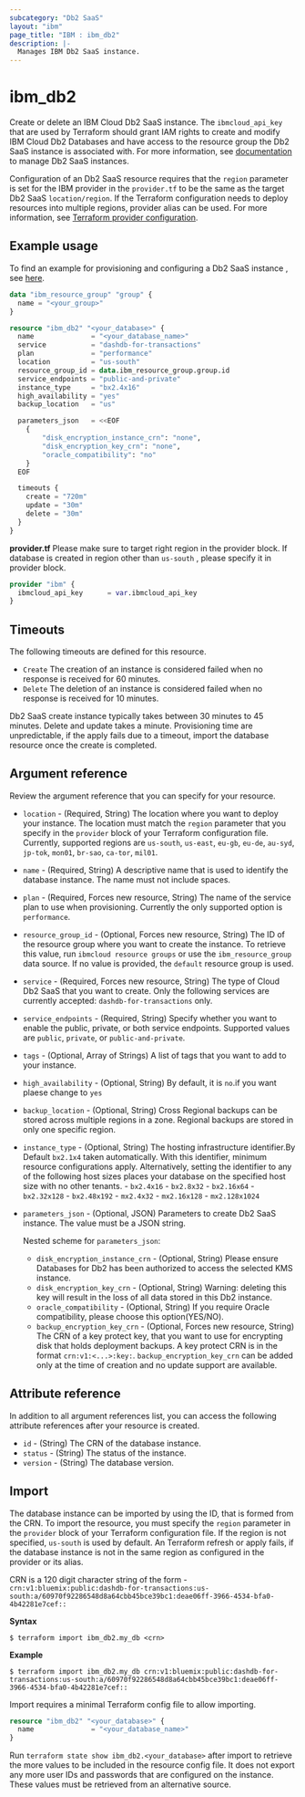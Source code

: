 ```yaml
---
subcategory: "Db2 SaaS"
layout: "ibm"
page_title: "IBM : ibm_db2"
description: |-
  Manages IBM Db2 SaaS instance.
---
```


# ibm_db2

Create or delete an IBM Cloud Db2 SaaS instance. The `ibmcloud_api_key` that are used by Terraform should grant IAM rights to create and modify IBM Cloud Db2 Databases and have access to the resource group the Db2 SaaS instance is associated with. For more information, see [documentation](https://cloud.ibm.com/docs/Db2onCloud?topic=Db2onCloud-getting-started) to manage Db2 SaaS instances.


Configuration of an Db2 SaaS resource requires that the `region` parameter is set for the IBM provider in the `provider.tf` to be the same as the target Db2 SaaS `location/region`. If the Terraform configuration needs to deploy resources into multiple regions, provider alias can be used. For more information, see [Terraform provider configuration](https://www.terraform.io/docs/configuration/providers.html#multiple-provider-instances).


## Example usage
To find an example for provisioning and configuring a Db2 SaaS instance , see [here](https://github.ibm.com/Akash-David/terraform-provider-db2oc/tree/main/examples/ibm-db2).

```terraform
data "ibm_resource_group" "group" {
  name = "<your_group>"
}

resource "ibm_db2" "<your_database>" {
  name              = "<your_database_name>"
  service           = "dashdb-for-transactions"
  plan              = "performance" 
  location          = "us-south"
  resource_group_id = data.ibm_resource_group.group.id
  service_endpoints = "public-and-private"
  instance_type     = "bx2.4x16"
  high_availability = "yes"
  backup_location   = "us"

  parameters_json   = <<EOF
    {
        "disk_encryption_instance_crn": "none",
        "disk_encryption_key_crn": "none",
        "oracle_compatibility": "no"
    }
  EOF

  timeouts {
    create = "720m"
    update = "30m"
    delete = "30m"
  }
}

```

**provider.tf**
Please make sure to target right region in the provider block. If database is created in region other than `us-south` , please specify it in provider block.

```terraform
provider "ibm" {
  ibmcloud_api_key      = var.ibmcloud_api_key
}
```


## Timeouts
The following timeouts are defined for this resource.

* `Create` The creation of an instance is considered failed when no response is received for 60 minutes.
* `Delete` The deletion of an instance is considered failed when no response is received for 10 minutes.

Db2 SaaS create instance typically takes between 30 minutes to 45 minutes. Delete and update takes a minute. Provisioning time are unpredictable, if the apply fails due to a timeout, import the database resource once the create is completed.


## Argument reference
Review the argument reference that you can specify for your resource.


- `location` - (Required, String) The location where you want to deploy your instance. The location must match the `region` parameter that you specify in the `provider` block of your  Terraform configuration file. Currently, supported regions are `us-south`, `us-east`, `eu-gb`, `eu-de`, `au-syd`, `jp-tok`, `mon01`, `br-sao`, `ca-tor`, `mil01`.
- `name` - (Required, String) A descriptive name that is used to identify the database instance. The name must not include spaces.
- `plan` - (Required, Forces new resource, String) The name of the service plan to use when provisioning.  Currently the only supported option is `performance`.
- `resource_group_id` - (Optional, Forces new resource, String)  The ID of the resource group where you want to create the instance. To retrieve this value, run `ibmcloud resource groups` or use the `ibm_resource_group` data source. If no value is provided, the `default` resource group is used.
- `service` - (Required, Forces new resource, String) The type of Cloud Db2 SaaS that you want to create. Only the following services are currently accepted: `dashdb-for-transactions` only.
- `service_endpoints` - (Required, String) Specify whether you want to enable the public, private, or both service endpoints. Supported values are `public`, `private`, or `public-and-private`.
- `tags` - (Optional, Array of Strings) A list of tags that you want to add to your instance.
- `high_availability` - (Optional, String) By default, it is `no`.if you want plaese change to `yes`
- `backup_location` - (Optional, String) Cross Regional backups can be stored across multiple regions in a zone. Regional backups are stored in only one specific region.
- `instance_type` - (Optional, String) The hosting infrastructure identifier.By Default `bx2.1x4` taken automatically. With this identifier, minimum resource configurations apply. Alternatively, setting the identifier to any of the following host sizes places your database on the specified host size with no other tenants.
          - `bx2.4x16`
          - `bx2.8x32`
          - `bx2.16x64`
          - `bx2.32x128`
          - `bx2.48x192`
          - `mx2.4x32`
          - `mx2.16x128`
          - `mx2.128x1024`
- `parameters_json` - (Optional, JSON) Parameters to create Db2 SaaS instance. The value must be a JSON string.

  Nested scheme for `parameters_json`:
  - `disk_encryption_instance_crn` - (Optional, String) Please ensure Databases for Db2 has been authorized to access the selected KMS instance.
  - `disk_encryption_key_crn` - (Optional, String) Warning: deleting this key will result in the loss of all data stored in this Db2 instance.
  - `oracle_compatibility` - (Optional, String) If you require Oracle compatibility, please choose this option(YES/NO).
  - `backup_encryption_key_crn` -  (Optional, Forces new resource, String) The CRN of a key protect key, that you want to use for encrypting disk that holds deployment backups. A key protect CRN is in the format `crn:v1:<...>:key:`. `backup_encryption_key_crn` can be added only at the time of creation and no update support  are available.


## Attribute reference
In addition to all argument references list, you can access the following attribute references after your resource is created.

- `id` - (String) The CRN of the database instance.
- `status` - (String) The status of the instance.
- `version` - (String) The database version.

## Import
The database instance can be imported by using the ID, that is formed from the CRN. To import the resource, you must specify the `region` parameter in the `provider` block of your  Terraform configuration file. If the region is not specified, `us-south` is used by default. An  Terraform refresh or apply fails, if the database instance is not in the same region as configured in the provider or its alias.

CRN is a 120 digit character string of the form -  `crn:v1:bluemix:public:dashdb-for-transactions:us-south:a/60970f92286548d8a64cbb45bce39bc1:deae06ff-3966-4534-bfa0-4b42281e7cef::`

**Syntax**

```
$ terraform import ibm_db2.my_db <crn>
```

**Example**

```
$ terraform import ibm_db2.my_db crn:v1:bluemix:public:dashdb-for-transactions:us-south:a/60970f92286548d8a64cbb45bce39bc1:deae06ff-3966-4534-bfa0-4b42281e7cef::
```

Import requires a minimal Terraform config file to allow importing.

```terraform
resource "ibm_db2" "<your_database>" {
  name              = "<your_database_name>"
}
```

Run `terraform state show ibm_db2.<your_database>` after import to retrieve the more values to be included in the resource config file. It does not export any more user IDs and passwords that are configured on the instance. These values must be retrieved from an alternative source.